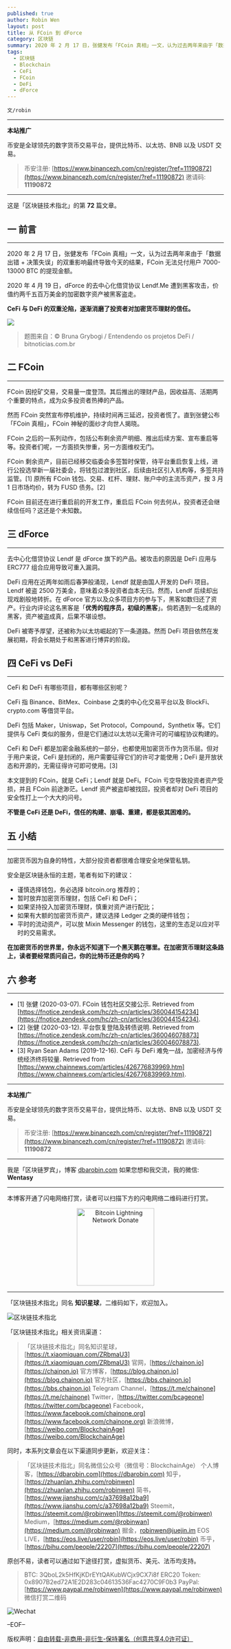 ```yaml
---
published: true
author: Robin Wen
layout: post
title: 从 FCoin 到 dForce
category: 区块链
summary: 2020 年 2 月 17 日，张健发布「FCoin 真相」一文，认为过去两年来由于「数据出错 + 决策失误」的双重影响最终导致今天的结果，FCoin 无法兑付用户 7000-13000 BTC 的提现金额。2020 年 4 月 19 日，dForce 的去中心化借贷协议 Lendf.Me 遭到黑客攻击，价值约两千五百万美金的加密数字资产被黑客盗走。CeFi 与 DeFi 的双重沦陷，逐渐消磨了投资者对加密货币理财的信任。在加密货币的世界里，你永远不知道下一个黑天鹅在哪里。在加密货币理财这条路上，读者要经常质问自己，你的比特币还是你的吗？
tags:
  - 区块链
  - Blockchain
  - CeFi
  - FCoin
  - DeFi
  - dForce
---
```


`文/robin`

***

**本站推广**

币安是全球领先的数字货币交易平台，提供比特币、以太坊、BNB 以及 USDT 交易。

> 币安注册: [https://www.binancezh.com/cn/register/?ref=11190872](https://www.binancezh.com/cn/register/?ref=11190872)
> 邀请码: **11190872**

***

这是「区块链技术指北」的第 **72** 篇文章。

## 一 前言
***

2020 年 2 月 17 日，张健发布「FCoin 真相」一文，认为过去两年来由于「数据出错 + 决策失误」的双重影响最终导致今天的结果，FCoin 无法兑付用户 7000-13000 BTC 的提现金额。

2020 年 4 月 19 日，dForce 的去中心化借贷协议 Lendf.Me 遭到黑客攻击，价值约两千五百万美金的加密数字资产被黑客盗走。

**CeFi 与 DeFi 的双重沦陷，逐渐消磨了投资者对加密货币理财的信任。**

![](https://cdn.dbarobin.com/nlq5ndh.png)

> 题图来自：© Bruna Grybogi / Entendendo os projetos DeFi / bitnoticias.com.br

## 二 FCoin
***

FCoin 因挖矿交易，交易量一度登顶。其后推出的理财产品，因收益高、活期两个重要的特点，成为众多投资者热捧的产品。

然而 FCoin 突然宣布停机维护，持续时间再三延迟，投资者慌了。直到张健公布「FCoin 真相」，FCoin 神秘的面纱才向世人揭晓。

FCoin 之后的一系列动作，包括公布剩余资产明细、推出后续方案、宣布重启等等。投资者们呢，一方面损失惨重，另一方面维权无门。

FCoin 剩余资产，目前已经移交临委会多签暂时保管，待平台重启恢复上线，进行公投选举新一届社委会，将钱包过渡到社区，后续由社区引入机构等，多签共持监管。[1] 原所有 FCoin 钱包、交易、杠杆、理财、账户中的主流币资产，按 3 月 1 日市场均价，转为 FUSD 债务。[2]

FCoin 目前还在进行重启前的开发工作，重启后 FCoin 何去何从，投资者还会继续信任吗？这还是个未知数。

## 三 dForce
***

去中心化借贷协议 Lendf 是 dForce 旗下的产品。被攻击的原因是 DeFi 应用与 ERC777 组合应用导致可重入漏洞。

DeFi 应用在近两年如雨后春笋般涌现，Lendf 就是由国人开发的 DeFi 项目。Lendf 被盗 2500 万美金，意味着众多投资者血本无归。然而，Lendf 后续却出现戏剧般地转折。在 dForce 官方以及众多项目方的参与下，黑客如数归还了资产。行业内评论这名黑客是「**优秀的程序员，初级的黑客**」。倘若遇到一名成熟的黑客，资产被盗成真，后果不堪设想。

DeFi 被寄予厚望，还被称为以太坊崛起的下一条道路。然而 DeFi 项目依然在发展初期，将会长期处于和黑客进行博弈的阶段。

## 四 CeFi vs DeFi
***

CeFi 和 DeFi 有哪些项目，都有哪些区别呢？

CeFi 指 Binance、BitMex、Coinbase 之类的中心化交易平台以及 BlockFi、crypto.com 等借贷平台。

DeFi 包括 Maker，Uniswap，Set Protocol，Compound，Synthetix 等。它们提供与 CeFi 类似的服务，但是它们通过以太坊以无需许可的可编程协议构建的。

CeFi 和 DeFi 都是加密金融系统的一部分，也都使用加密货币作为货币层。但对于用户来说，CeFi 是封闭的，用户需要征得它们的许可才能使用；DeFi 是开放状态和开源的，无需征得许可即可使用。[3]

本文提到的 FCoin，就是 CeFi；Lendf 就是 DeFi。FCoin 亏空导致投资者资产受损，并且 FCoin 前途渺茫。Lendf 资产被盗却被找回，投资者却对 DeFi 项目的安全性打上一个大大的问号。

**不管是 CeFi 还是 DeFi，信任的构建、崩塌、重建，都是极其困难的。**

## 五 小结
***

加密货币因为自身的特性，大部分投资者都很难合理安全地保管私钥。

安全是区块链永恒的主题，笔者有如下的建议：

* 谨慎选择钱包，务必选择 bitcoin.org 推荐的；
* 暂时放弃加密货币理财，包括 CeFi 和 DeFi；
* 如果坚持投入加密货币理财，慎重对资产进行配比；
* 如果有大额的加密货币资产，建议选择 Ledger 之类的硬件钱包；
* 平时的流动资产，可以放 Mixin Messenger 的钱包，这里的生态足以应对平时的交易需求。

**在加密货币的世界里，你永远不知道下一个黑天鹅在哪里。在加密货币理财这条路上，读者要经常质问自己，你的比特币还是你的吗？**

## 六 参考
***

* [1] 张健 (2020-03-07). FCoin 钱包社区交接公示. Retrieved from [https://fnotice.zendesk.com/hc/zh-cn/articles/360044154234](https://fnotice.zendesk.com/hc/zh-cn/articles/360044154234).
* [2] 张健 (2020-03-12). 平台恢复登陆及转债说明. Retrieved from [https://fnotice.zendesk.com/hc/zh-cn/articles/360046078873](https://fnotice.zendesk.com/hc/zh-cn/articles/360046078873).
* [3] Ryan Sean Adams (2019-12-16). CeFi 与 DeFi 难免一战，加密经济与传统经济终将较量. Retrieved from [https://www.chainnews.com/articles/426776839969.htm](https://www.chainnews.com/articles/426776839969.htm).

***

**本站推广**

币安是全球领先的数字货币交易平台，提供比特币、以太坊、BNB 以及 USDT 交易。

> 币安注册: [https://www.binancezh.com/cn/register/?ref=11190872](https://www.binancezh.com/cn/register/?ref=11190872)
> 邀请码: **11190872**

***

我是「区块链罗宾」，博客 [dbarobin.com](https://dbarobin.com/)
如果您想和我交流，我的微信: **Wentasy**

***

本博客开通了闪电网络打赏，读者可以扫描下方的闪电网络二维码进行打赏。

<center><img title="Bitcoin Lightning Network Donate" width="180" height="180" src="https://lnd.hoo.com/api/generate?openid=TruSwjrK2q57V484Tf0u&isimg=1" alt="Bitcoin Lightning Network Donate"/></center>

***

「区块链技术指北」同名 **知识星球**，二维码如下，欢迎加入。

![区块链技术指北](https://cdn.dbarobin.com/3YzonTR.png)

「区块链技术指北」相关资讯渠道：

> 「区块链技术指北」同名知识星球，[https://t.xiaomiquan.com/ZRbmaU3](https://t.xiaomiquan.com/ZRbmaU3)
> 官网，[https://chainon.io](https://chainon.io)
> 官方博客，[https://blog.chainon.io](https://blog.chainon.io)
> 官方社区，[https://bbs.chainon.io](https://bbs.chainon.io)
> Telegram Channel，[https://t.me/chainone](https://t.me/chainone)
> Twitter，[https://twitter.com/bcageone](https://twitter.com/bcageone)
> Facebook，[https://www.facebook.com/chainone.org](https://www.facebook.com/chainone.org)
> 新浪微博，[https://weibo.com/BlockchainAge](https://weibo.com/BlockchainAge)

同时，本系列文章会在以下渠道同步更新，欢迎关注：

> 「区块链技术指北」同名微信公众号（微信号：BlockchainAge）
> 个人博客，[https://dbarobin.com](https://dbarobin.com)
> 知乎，[https://zhuanlan.zhihu.com/robinwen](https://zhuanlan.zhihu.com/robinwen)
> 简书，[https://www.jianshu.com/c/a37698a12ba9](https://www.jianshu.com/c/a37698a12ba9)
> Steemit，[https://steemit.com/@robinwen](https://steemit.com/@robinwen)
> Medium，[https://medium.com/@robinwan](https://medium.com/@robinwan)
> 掘金，[robinwen@juejin.im](https://juejin.im/user/5673ccae60b2260ee435f89a/posts)
> EOS LIVE，[https://eos.live/user/robin](https://eos.live/user/robin)
> 币乎，[https://bihu.com/people/22207](https://bihu.com/people/22207)

原创不易，读者可以通过如下途径打赏，虚拟货币、美元、法币均支持。

> BTC: 3QboL2k5HfKjKDrEYtQAKubWCjx9CX7i8f
> ERC20 Token: 0x8907B2ed72A1E2D283c04613536Fac4270C9F0b3
> PayPal: [https://www.paypal.me/robinwen](https://www.paypal.me/robinwen)
> 微信打赏二维码

![Wechat](https://cdn.dbarobin.com/SzoNl5b.jpg)

–EOF–

版权声明：[自由转载-非商用-非衍生-保持署名（创意共享4.0许可证）](http://creativecommons.org/licenses/by-nc-nd/4.0/deed.zh)
